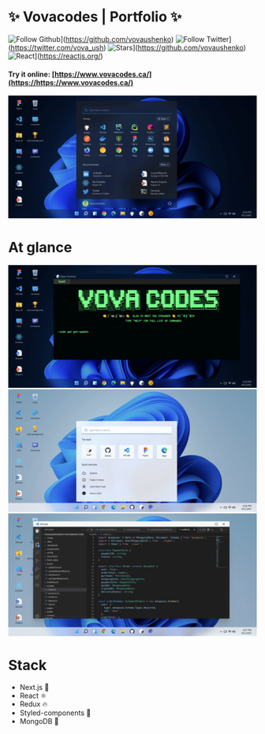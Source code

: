 # ✨ Vovacodes | Portfolio ✨

![Follow Github](https://img.shields.io/github/followers/vovaushenko.svg?style=social&label=Follow&maxAge=2592000)](https://github.com/vovaushenko)
![Follow Twitter](https://img.shields.io/badge/Twitter-1DA1F2?style=for-the-badge&logo=twitter&logoColor=white)](https://twitter.com/vova_ush)
![Stars](https://img.shields.io/github/stars/vovaushenko/portfolio-v-3.svg)](https://github.com/vovaushenko)
![React](https://img.shields.io/badge/React-20232A?style=for-the-badge&logo=react&logoColor=61DAFB)](https://reactjs.org/)

#### Try it online: [https://www.vovacodes.ca/](https://https://www.vovacodes.ca/)

![home](./public/about/5.png)

# At glance

![home](./public/about/4.png)
![home](./public/about/2.png)
![home](./public/about/3.png)

# Stack

- Next.js 🚀
- React ⚛
- Redux 🔥
- Styled-components 💅
- MongoDB 🍃
